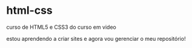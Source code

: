# html-css
 curso de HTML5 e CSS3 do curso em video

estou aprendendo a criar sites e agora vou gerenciar o meu repositório!